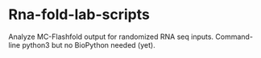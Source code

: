 # Rna-fold-lab-scripts
Analyze MC-Flashfold output for randomized RNA seq inputs. Command-line python3 but no BioPython needed (yet).
